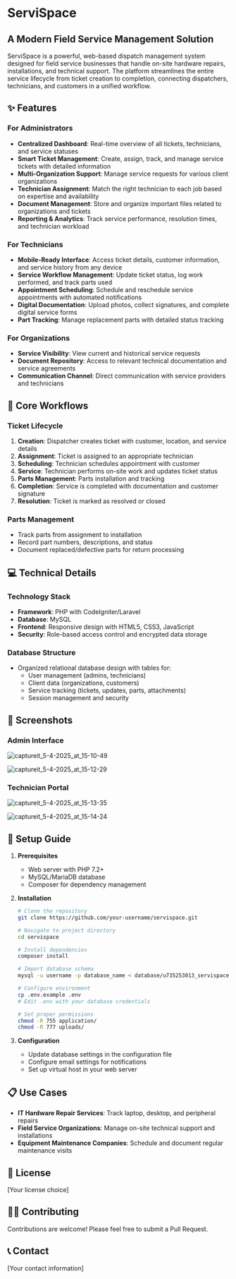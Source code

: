 # ServiSpace
## A Modern Field Service Management Solution

ServiSpace is a powerful, web-based dispatch management system designed for field service businesses that handle on-site hardware repairs, installations, and technical support. The platform streamlines the entire service lifecycle from ticket creation to completion, connecting dispatchers, technicians, and customers in a unified workflow.

## ✨ Features

### For Administrators
- **Centralized Dashboard**: Real-time overview of all tickets, technicians, and service statuses
- **Smart Ticket Management**: Create, assign, track, and manage service tickets with detailed information
- **Multi-Organization Support**: Manage service requests for various client organizations
- **Technician Assignment**: Match the right technician to each job based on expertise and availability
- **Document Management**: Store and organize important files related to organizations and tickets
- **Reporting & Analytics**: Track service performance, resolution times, and technician workload

### For Technicians
- **Mobile-Ready Interface**: Access ticket details, customer information, and service history from any device
- **Service Workflow Management**: Update ticket status, log work performed, and track parts used
- **Appointment Scheduling**: Schedule and reschedule service appointments with automated notifications
- **Digital Documentation**: Upload photos, collect signatures, and complete digital service forms
- **Part Tracking**: Manage replacement parts with detailed status tracking

### For Organizations
- **Service Visibility**: View current and historical service requests
- **Document Repository**: Access to relevant technical documentation and service agreements
- **Communication Channel**: Direct communication with service providers and technicians

## 🚀 Core Workflows

### Ticket Lifecycle
1. **Creation**: Dispatcher creates ticket with customer, location, and service details
2. **Assignment**: Ticket is assigned to an appropriate technician
3. **Scheduling**: Technician schedules appointment with customer
4. **Service**: Technician performs on-site work and updates ticket status
5. **Parts Management**: Parts installation and tracking
6. **Completion**: Service is completed with documentation and customer signature
7. **Resolution**: Ticket is marked as resolved or closed

### Parts Management
- Track parts from assignment to installation
- Record part numbers, descriptions, and status
- Document replaced/defective parts for return processing

## 💻 Technical Details

### Technology Stack
- **Framework**: PHP with CodeIgniter/Laravel
- **Database**: MySQL
- **Frontend**: Responsive design with HTML5, CSS3, JavaScript
- **Security**: Role-based access control and encrypted data storage

### Database Structure
- Organized relational database design with tables for:
  - User management (admins, technicians)
  - Client data (organizations, customers)
  - Service tracking (tickets, updates, parts, attachments)
  - Session management and security

## 📸 Screenshots

### Admin Interface
![captureit_5-4-2025_at_15-10-49](https://github.com/user-attachments/assets/6fae6740-b35b-406a-9695-e29d8c54eafa)


![captureit_5-4-2025_at_15-12-29](https://github.com/user-attachments/assets/d53971e1-1b61-4136-9af0-f160ffc3065c)

### Technician Portal
![captureit_5-4-2025_at_15-13-35](https://github.com/user-attachments/assets/cd6153e8-411e-4f70-98fe-b2a11e41341b)

![captureit_5-4-2025_at_15-14-24](https://github.com/user-attachments/assets/c6720c5d-b3af-4191-9833-a05d08298008)

## 🔧 Setup Guide

1. **Prerequisites**
   - Web server with PHP 7.2+
   - MySQL/MariaDB database
   - Composer for dependency management

2. **Installation**
   ```bash
   # Clone the repository
   git clone https://github.com/your-username/servispace.git
   
   # Navigate to project directory
   cd servispace
   
   # Install dependencies
   composer install
   
   # Import database schema
   mysql -u username -p database_name < database/u735253013_servispace.sql
   
   # Configure environment
   cp .env.example .env
   # Edit .env with your database credentials
   
   # Set proper permissions
   chmod -R 755 application/
   chmod -R 777 uploads/
   ```

3. **Configuration**
   - Update database settings in the configuration file
   - Configure email settings for notifications
   - Set up virtual host in your web server

## 📋 Use Cases

- **IT Hardware Repair Services**: Track laptop, desktop, and peripheral repairs
- **Field Service Organizations**: Manage on-site technical support and installations
- **Equipment Maintenance Companies**: Schedule and document regular maintenance visits

## 📄 License

[Your license choice]

## 👨‍💻 Contributing

Contributions are welcome! Please feel free to submit a Pull Request.

## 📞 Contact

[Your contact information]
